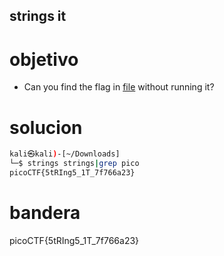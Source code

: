 ## strings it

# objetivo
- Can you find the flag in [file](https://jupiter.challenges.picoctf.org/static/fae9ac5267cd6e44124e559b901df177/strings) without running it?

# solucion
``` bash
kali㉿kali)-[~/Downloads]
└─$ strings strings|grep pico
picoCTF{5tRIng5_1T_7f766a23}
```


# bandera
picoCTF{5tRIng5_1T_7f766a23}